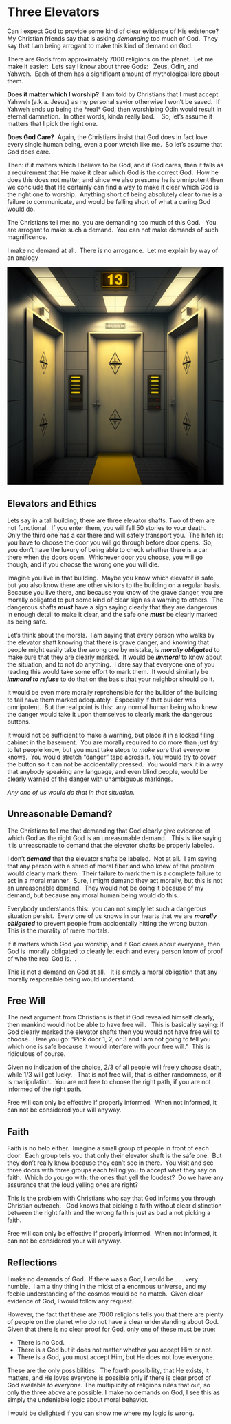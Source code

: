#  Three Elevators

Can I expect God to provide some kind of clear evidence of His existence?  My Christian friends say that is asking _demanding_ too much of God.  They say that I am being arrogant to make this kind of demand on God.  

There are Gods from approximately 7000 religions on the planet.  Let me make it easier:  Lets say I know about three Gods:   Zeus, Odin, and Yahweh.  Each of them has a significant amount of mythological lore about them.

**Does it matter which I worship?**  I am told by Christians that I must accept Yahweh (a.k.a. Jesus) as my personal savior otherwise I won’t be saved.  If Yahweh ends up being the \*real\* God, then worshiping Odin would result in eternal damnation.  In other words, kinda really bad.    So, let’s assume it matters that I pick the right one.

**Does God Care?**  Again, the Christians insist that God does in fact love every single human being, even a poor wretch like me.  So let’s assume that God does care.

Then: if it matters which I believe to be God, and if God cares, then it falls as a requirement that He make it clear which God is the correct God.  How he does this does not matter, and since we also presume he is omnipotent then we conclude that He certainly can find a way to make it clear which God is the right one to worship.  Anything short of being absolutely clear to me is a failure to communicate, and would be falling short of what a caring God would do.

The Christians tell me: no, you are demanding too much of this God.   You are arrogant to make such a demand.  You can not make demands of such magnificence.

I make no demand at all.  There is no arrogance.  Let me explain by way of an analogy

![](three-elevators-img1.jpg)

## Elevators and Ethics

Lets say in a tall building, there are three elevator shafts. Two of them are not functional.  If you enter them, you will fall 50 stories to your death.   Only the third one has a car there and will safely transport you.  The hitch is: you have to choose the door you will go through before door opens.  So, you don’t have the luxury of being able to check whether there is a car there when the doors open.  Whichever door you choose, you will go though, and if you choose the wrong one you will die.

Imagine you live in that building.  Maybe you know which elevator is safe, but you also know there are other visitors to the building on a regular basis.  Because you live there, and because you know of the grave danger, you are morally obligated to put some kind of clear sign as a warning to others.  The dangerous shafts **_must_** have a sign saying clearly that they are dangerous in enough detail to make it clear, and the safe one **_must_** be clearly marked as being safe.

Let’s think about the morals.  I am saying that every person who walks by the elevator shaft knowing that there is grave danger, and knowing that people might easily take the wrong one by mistake, is _**morally obligated**_ to make sure that they are clearly marked.  It would be **_immoral_** to know about the situation, and to not do anything.  I dare say that everyone one of you reading this would take some effort to mark them.  It would similarly be _**immoral to refuse**_ to do that on the basis that your neighbor should do it.

It would be even more morally reprehensible for the builder of the building to fail have them marked adequately.  Especially if that builder was omnipotent.  But the real point is this:  any normal human being who knew the danger would take it upon themselves to clearly mark the dangerous buttons.

It would not be sufficient to make a warning, but place it in a locked filing cabinet in the basement.  You are morally required to do more than just _try_ to let people know, but you must take steps to _make sure_ that everyone knows.  You would stretch “danger” tape across it. You would try to cover the button so it can not be accidentally pressed.  You would mark it in a way that anybody speaking any language, and even blind people, would be clearly warned of the danger with unambiguous markings.

_Any one of us would do that in that situation._

## Unreasonable Demand?

The Christians tell me that demanding that God clearly give evidence of which God as the right God is an unreasonable demand.   This is like saying it is unreasonable to demand that the elevator shafts be properly labeled.

I don’t **_demand_** that the elevator shafts be labeled.  Not at all.  I am saying that any person with a shred of moral fiber and who knew of the problem would clearly mark them.  Their failure to mark them is a complete failure to act in a moral manner.  Sure, I might demand they act morally, but this is not an unreasonable demand.  They would not be doing it because of my demand, but because any moral human being would do this.

Everybody understands this:  you can not simply let such a dangerous situation persist.  Every one of us knows in our hearts that we are **_morally obligated_** to prevent people from accidentally hitting the wrong button.  This is the morality of mere mortals.

If it matters which God you worship, and if God cares about everyone, then God is  morally obligated to clearly let each and every person know of proof of who the real God is.  .

This is not a demand on God at all.   It is simply a moral obligation that any morally responsible being would understand.

## Free Will

The next argument from Christians is that if God revealed himself clearly, then mankind would not be able to have free will.   This is basically saying: if God clearly marked the elevator shafts then you would not have free will to choose.  Here you go: “Pick door 1, 2, or 3 and I am not going to tell you which one is safe because it would interfere with your free will.”  This is ridiculous of course.

Given no indication of the choice, 2/3 of all people will freely choose death, while 1/3 will get lucky.   That is not free will, that is either randomness, or it is manipulation.  You are not free to choose the right path, if you are not informed of the right path.

Free will can only be effective if properly informed.  When not informed, it can not be considered your will anyway.

## Faith

Faith is no help either.  Imagine a small group of people in front of each door.  Each group tells you that only their elevator shaft is the safe one.  But they don’t really know because they can’t see in there.  You visit and see three doors with three groups each telling you to accept what they say on faith.  Which do you go with: the ones that yell the loudest?  Do we have any assurance that the loud yelling ones are right?

This is the problem with Christians who say that God informs you through Christian outreach.   God knows that picking a faith without clear distinction between the right faith and the wrong faith is just as bad a not picking a faith.

Free will can only be effective if properly informed.  When not informed, it can not be considered your will anyway.

## Reflections

I make no demands of God.  If there was a God, I would be . . . very humble.  I am a tiny thing in the midst of a enormous universe, and my feeble understanding of the cosmos would be no match.  Given clear evidence of God, I would follow any request.

However, the fact that there are 7000 religions tells you that there are plenty of people on the planet who do not have a clear understanding about God.  Given that there is no clear proof for God, only one of these must be true:

*   There is no God.
*   There is a God but it does not matter whether you accept Him or not.
*   There is a God, you must accept Him, but He does not love everyone.

These are the only possibilities.  The fourth possibility, that He exists, it matters, and He loves everyone is possible only if there is clear proof of God available _to everyone_. The multiplicity of religions rules that out, so only the three above are possible. I make no demands on God, I see this as simply the undeniable logic about moral behavior.

I would be delighted if you can show me where my logic is wrong.